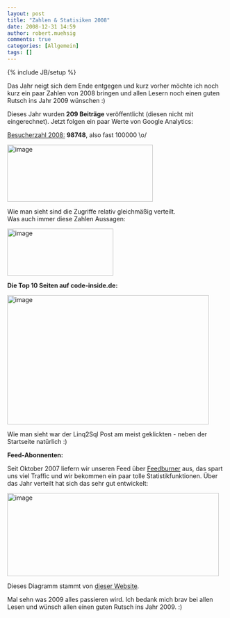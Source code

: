 ```yaml
---
layout: post
title: "Zahlen & Statisiken 2008"
date: 2008-12-31 14:59
author: robert.muehsig
comments: true
categories: [Allgemein]
tags: []
---
```

{% include JB/setup %}
<p>Das Jahr neigt sich dem Ende entgegen und kurz vorher m&#246;chte ich noch kurz ein paar Zahlen von 2008 bringen und allen Lesern noch einen guten Rutsch ins Jahr 2009 w&#252;nschen :)</p> 
<!--more-->
  <p>Dieses Jahr wurden <strong>209 Beitr&#228;ge</strong> ver&#246;ffentlicht (diesen nicht mit eingerechnet). Jetzt folgen ein paar Werte von Google Analytics:</p>  <p><u>Besucherzahl 2008:</u> <strong>98748</strong>, also fast 100000 \o/</p>  <p><a href="{{BASE_PATH}}/assets/wp-images/image579.png"><img style="border-top-width: 0px; border-left-width: 0px; border-bottom-width: 0px; border-right-width: 0px" height="131" alt="image" src="{{BASE_PATH}}/assets/wp-images/image-thumb557.png" width="335" border="0" /></a> </p>  <p>Wie man sieht sind die Zugriffe relativ gleichm&#228;&#223;ig verteilt.    <br />Was auch immer diese Zahlen Aussagen:</p>  <p><a href="{{BASE_PATH}}/assets/wp-images/image580.png"><img style="border-top-width: 0px; border-left-width: 0px; border-bottom-width: 0px; border-right-width: 0px" height="108" alt="image" src="{{BASE_PATH}}/assets/wp-images/image-thumb558.png" width="244" border="0" /></a> </p>  <p><strong>Die Top 10 Seiten auf code-inside.de:</strong></p>  <p><a href="{{BASE_PATH}}/assets/wp-images/image581.png"><img style="border-top-width: 0px; border-left-width: 0px; border-bottom-width: 0px; border-right-width: 0px" height="297" alt="image" src="{{BASE_PATH}}/assets/wp-images/image-thumb559.png" width="464" border="0" /></a> </p>  <p>Wie man sieht war der Linq2Sql Post am meist geklickten - neben der Startseite nat&#252;rlich :)</p>  <p><strong>Feed-Abonnenten:</strong> </p>  <p>Seit Oktober 2007 liefern wir unseren Feed &#252;ber <a href="http://www.feedburner.com">Feedburner</a> aus, das spart uns viel Traffic und wir bekommen ein paar tolle Statistikfunktionen. &#220;ber das Jahr verteilt hat sich das sehr gut entwickelt:</p>  <p><a href="{{BASE_PATH}}/assets/wp-images/image582.png"><img style="border-top-width: 0px; border-left-width: 0px; border-bottom-width: 0px; border-right-width: 0px" height="191" alt="image" src="{{BASE_PATH}}/assets/wp-images/image-thumb560.png" width="487" border="0" /></a> </p>  <p>Dieses Diagramm stammt von <a href="http://www.FeedCompare.com/?feed1=Code-InsideBlog&amp;feed2=&amp;feed3=&amp;feed4=&amp;months=12">dieser Website</a>.</p>  <p>Mal sehn was 2009 alles passieren wird. Ich bedank mich brav bei allen Lesen und w&#252;nsch allen einen guten Rutsch ins Jahr 2009. :)</p>
